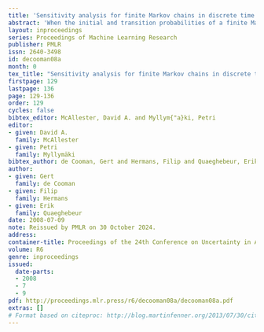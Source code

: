 ```yaml
---
title: 'Sensitivity analysis for finite Markov chains in discrete time'
abstract: 'When the initial and transition probabilities of a finite Markov chain in discrete time are not well known, we should perform a sensitivity analysis. This is done by considering as basic uncertainty models the so-called credal sets that these probabilities are known or believed to belong to, and by allowing the probabilities to vary over such sets. This leads to the definition of an imprecise Markov chain. We show that the time evolution of such a system can be studied very efficiently using so-called lower and upper expectations. We also study how the inferred credal set about the state at time n evolves as n → ∞: under quite unrestrictive conditions, it converges to a uniquely invariant credal set, regardless of the credal set given for the initial state. This leads to a non-trivial generalisation of the classical Perron-Frobenius Theorem to imprecise Markov chains.'
layout: inproceedings
series: Proceedings of Machine Learning Research
publisher: PMLR
issn: 2640-3498
id: decooman08a
month: 0
tex_title: "Sensitivity analysis for finite Markov chains in discrete time"
firstpage: 129
lastpage: 136
page: 129-136
order: 129
cycles: false
bibtex_editor: McAllester, David A. and Myllym{"a}ki, Petri
editor:
- given: David A.
  family: McAllester
- given: Petri
  family: Myllymäki
bibtex_author: de Cooman, Gert and Hermans, Filip and Quaeghebeur, Erik
author:
- given: Gert
  family: de Cooman
- given: Filip
  family: Hermans
- given: Erik
  family: Quaeghebeur 
date: 2008-07-09
note: Reissued by PMLR on 30 October 2024.
address:
container-title: Proceedings of the 24th Conference on Uncertainty in Artificial Intelligence
volume: R6
genre: inproceedings
issued:
  date-parts:
  - 2008
  - 7
  - 9
pdf: http://proceedings.mlr.press/r6/decooman08a/decooman08a.pdf
extras: []
# Format based on citeproc: http://blog.martinfenner.org/2013/07/30/citeproc-yaml-for-bibliographies/
---
```

